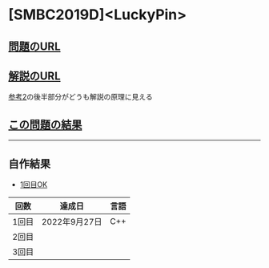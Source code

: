 # \[SMBC2019D\]\<LuckyPin\>

## [問題のURL](https://atcoder.jp/contests/sumitrust2019/tasks/sumitb2019_d)

## [解説のURL](https://blog.hamayanhamayan.com/entry/2019/12/03/225048)

[参考2](https://zenn.dev/wapa5pow/articles/sumitrust2019-d-8d88ebe64f86d5d22bd4)の後半部分がどうも解説の原理に見える

## [この問題の結果](https://atcoder.jp/contests/sumitrust2019/submissions?f.Task=sumitb2019_d&f.LanguageName=C%2B%2B&f.Status=AC&f.User=)

---

## 自作結果

* [1回目OK](https://atcoder.jp/contests/sumitrust2019/submissions/35196637)

| 回数 | 達成日 | 言語 |
| --- | ----- | ---- |
| 1回目 | 2022年9月27日 | C++ |
| 2回目 |  |  |
| 3回目 |  |  |
